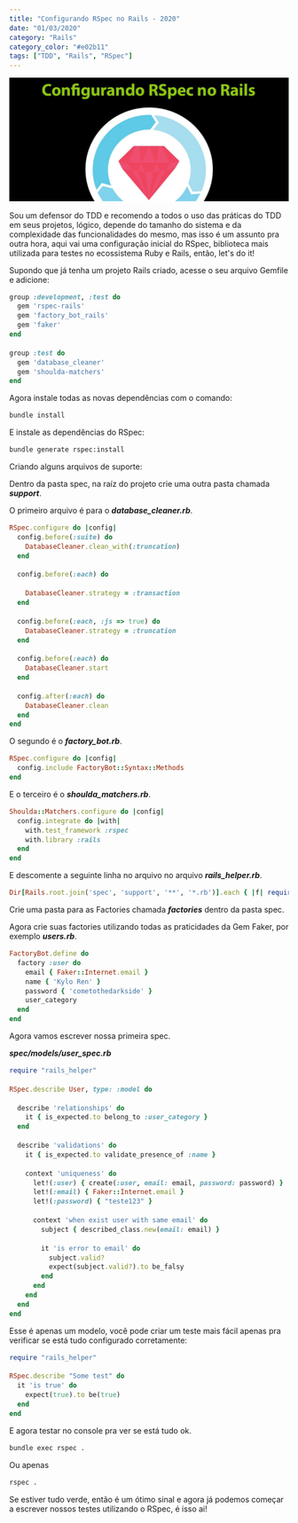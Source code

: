```yaml
---
title: "Configurando RSpec no Rails - 2020"
date: "01/03/2020"
category: "Rails"
category_color: "#e02b11"
tags: ["TDD", "Rails", "RSpec"]
---
```


![React](./rspec.jpg)

Sou um defensor do TDD e recomendo a todos o uso das práticas do TDD em seus projetos, lógico, depende do tamanho do sistema e da complexidade das funcionalidades do mesmo, mas isso é um assunto pra outra hora, aqui vai uma configuração inicial do RSpec, biblioteca mais utilizada para testes no ecossistema Ruby e Rails, então, let's do it!

Supondo que já tenha um projeto Rails criado, acesse o seu arquivo Gemfile e adicione:

```ruby
group :development, :test do
  gem 'rspec-rails'
  gem 'factory_bot_rails'
  gem 'faker'
end

group :test do
  gem 'database_cleaner'
  gem 'shoulda-matchers'
end
```

Agora instale todas as novas dependências com o comando:

```sh
bundle install
```

E instale as dependências do RSpec:

```sh
bundle generate rspec:install
```

Criando alguns arquivos de suporte:

Dentro da pasta spec, na raíz do projeto crie uma outra pasta chamada ***support***.

O primeiro arquivo é para o ***database_cleaner.rb***.

```ruby
RSpec.configure do |config|
  config.before(:suite) do
    DatabaseCleaner.clean_with(:truncation)
  end

  config.before(:each) do
  
    DatabaseCleaner.strategy = :transaction
  end

  config.before(:each, :js => true) do
    DatabaseCleaner.strategy = :truncation
  end

  config.before(:each) do
    DatabaseCleaner.start
  end

  config.after(:each) do
    DatabaseCleaner.clean
  end
end
```

O segundo é o ***factory_bot.rb***.

```ruby
RSpec.configure do |config|
  config.include FactoryBot::Syntax::Methods
end
```

E o terceiro é o ***shoulda_matchers.rb***.

```ruby
Shoulda::Matchers.configure do |config|
  config.integrate do |with|
    with.test_framework :rspec
    with.library :rails
  end
end
```

E descomente a seguinte linha no arquivo no arquivo ***rails_helper.rb***.

```ruby
Dir[Rails.root.join('spec', 'support', '**', '*.rb')].each { |f| require f }
```

Crie uma pasta para as Factories chamada ***factories*** dentro da pasta spec.

Agora crie suas factories utilizando todas as praticidades da Gem Faker, por exemplo ***users.rb***.

```ruby
FactoryBot.define do
  factory :user do
    email { Faker::Internet.email }
    name { 'Kylo Ren' }
    password { 'cometothedarkside' }
    user_category
  end
end
```

Agora vamos escrever nossa primeira spec.

***spec/models/user_spec.rb***

```ruby
require "rails_helper"

RSpec.describe User, type: :model do

  describe 'relationships' do
    it { is_expected.to belong_to :user_category }
  end
  
  describe 'validations' do
    it { is_expected.to validate_presence_of :name }

    context 'uniqueness' do
      let!(:user) { create(:user, email: email, password: password) }
      let!(:email) { Faker::Internet.email }
      let!(:password) { "teste123" }

      context 'when exist user with same email' do
        subject { described_class.new(email: email) }
        
        it 'is error to email' do
          subject.valid?
          expect(subject.valid?).to be_falsy
        end
      end
    end
  end
end
```

Esse é apenas um modelo, você pode criar um teste mais fácil apenas pra verificar se está tudo configurado corretamente:

```ruby
require "rails_helper"

RSpec.describe "Some test" do
  it 'is true' do
    expect(true).to be(true)
  end 
end
```

E agora testar no console pra ver se está tudo ok.

```sh
bundle exec rspec .
```

Ou apenas

```sh
rspec .
```

Se estiver tudo verde, então é um ótimo sinal e agora já podemos começar a escrever nossos testes utilizando o RSpec, é isso ai!